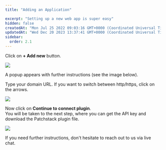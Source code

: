 ```yaml
---
title: "Adding an Application"

excerpt: "Setting up a new web app is super easy"
hidden: false
createdAt: "Mon Jul 25 2022 09:03:16 GMT+0000 (Coordinated Universal Time)"
updatedAt: "Wed Dec 20 2023 13:37:41 GMT+0000 (Coordinated Universal Time)"
sidebar:
  order: 2.1
---
```

Click on **+ Add new** button.

![](@images/2c9c461-patchstack-my-apps-add-new.png)

A popup appears with further instructions (see the image below).

Type your domain URL. If you want to switch between http/https, click on the arrows.

![](@images/897cdf9-Patchstack_connect_an_application.png)

Now click on **Continue to connect plugin**.  
You will be taken to the next step, where you can get the API key and download the Patchstack plugin file.

![](@images/121108e-Patchstack_is_not_connected_2.png)

If you need further instructions, don't hesitate to reach out to us via live chat.
